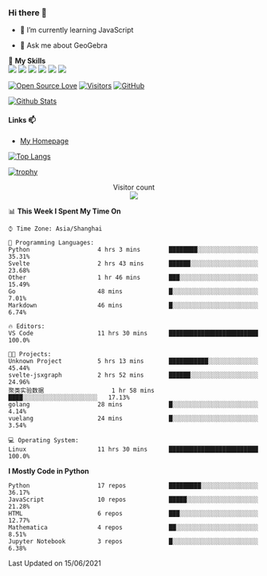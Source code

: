 ### Hi there 👋

<!--
**wuyudi/wuyudi** is a ✨ _special_ ✨ repository because its `README.md` (this file) appears on your GitHub profile.

Here are some ideas to get you started:

- 🔭 I’m currently working on ...
- 👯 I’m looking to collaborate on ...
- 🤔 I’m looking for help with ...

- 📫 How to reach me: ...
- 😄 Pronouns: ...
- ⚡ Fun fact: ...
-->

- 🌱 I’m currently learning JavaScript

- 💬 Ask me about GeoGebra

🌟 **My Skills**  
![](https://img.shields.io/badge/-Svelte-3e74a2?style=flat-square&logo=Svelte&logoColor=fff)
![](https://img.shields.io/badge/-TypeScript-3e74a2?style=flat-square&logo=TypeScript&logoColor=fff)
![](https://img.shields.io/badge/-JavaScript-3e74a2?style=flat-square&logo=JavaScript&logoColor=fff)
![](https://img.shields.io/badge/-Python-3e74a2?style=flat-square&logo=Python&logoColor=fff)
![](https://img.shields.io/badge/-Mathematica-3e74a2?style=flat-square&logo=Wolfram&logoColor=fff)
![](https://img.shields.io/badge/-C%2B%2B-3e74a2?style=flat-square&logo=C%2B%2B&logoColor=fff)

[![Open Source Love](https://badges.frapsoft.com/os/v1/open-source.svg?v=103)](https://github.com/wuyudi/)
[![Visitors](https://visitor-badge.glitch.me/badge?page_id=wuyudi.wuyudi)](https://github.com/wuyudi/)
[![GitHub](https://img.shields.io/github/followers/wuyudi.svg?lable=GitHub&style=social)](https://github.com/wuyudi/)

[![Github Stats](https://github-readme-stats.vercel.app/api?username=wuyudi&show_icons=true)](https://github.com/wuyudi/)

#### Links 📫

* [My Homepage](https://wuyudi.github.io/blog/)

[![Top Langs](https://github-readme-stats.vercel.app/api/top-langs/?username=wuyudi&hide=HTML,jupyter%20notebook&layout=compact)](https://github.com/wuyudi/github-readme-stats)

[![trophy](https://github-profile-trophy.vercel.app/?username=wuyudi&theme=onedark)](https://github.com/ryo-ma/github-profile-trophy)

<p align="center"> 
  Visitor count<br>
  <img src="https://profile-counter.glitch.me/wuyudi/count.svg" />
</p>

<!--START_SECTION:waka-->
📊 **This Week I Spent My Time On** 

```text
⌚︎ Time Zone: Asia/Shanghai

💬 Programming Languages: 
Python                   4 hrs 3 mins        ████████░░░░░░░░░░░░░░░░░   35.31% 
Svelte                   2 hrs 43 mins       ██████░░░░░░░░░░░░░░░░░░░   23.68% 
Other                    1 hr 46 mins        ███░░░░░░░░░░░░░░░░░░░░░░   15.49% 
Go                       48 mins             █░░░░░░░░░░░░░░░░░░░░░░░░   7.01% 
Markdown                 46 mins             █░░░░░░░░░░░░░░░░░░░░░░░░   6.74%

🔥 Editors: 
VS Code                  11 hrs 30 mins      █████████████████████████   100.0%

🐱‍💻 Projects: 
Unknown Project          5 hrs 13 mins       ███████████░░░░░░░░░░░░░░   45.44% 
svelte-jsxgraph          2 hrs 52 mins       ██████░░░░░░░░░░░░░░░░░░░   24.96% 
聚类实验数据                   1 hr 58 mins        ████░░░░░░░░░░░░░░░░░░░░░   17.13% 
golang                   28 mins             █░░░░░░░░░░░░░░░░░░░░░░░░   4.14% 
vuelang                  24 mins             █░░░░░░░░░░░░░░░░░░░░░░░░   3.54%

💻 Operating System: 
Linux                    11 hrs 30 mins      █████████████████████████   100.0%

```

**I Mostly Code in Python** 

```text
Python                   17 repos            █████████░░░░░░░░░░░░░░░░   36.17% 
JavaScript               10 repos            █████░░░░░░░░░░░░░░░░░░░░   21.28% 
HTML                     6 repos             ███░░░░░░░░░░░░░░░░░░░░░░   12.77% 
Mathematica              4 repos             ██░░░░░░░░░░░░░░░░░░░░░░░   8.51% 
Jupyter Notebook         3 repos             █░░░░░░░░░░░░░░░░░░░░░░░░   6.38%

```



 Last Updated on 15/06/2021
<!--END_SECTION:waka-->
